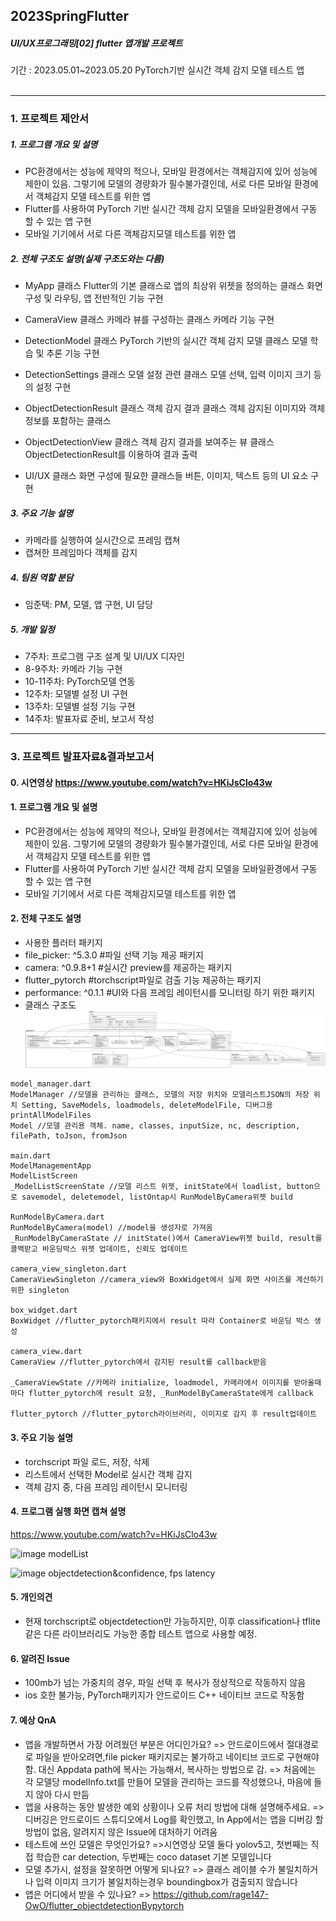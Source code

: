 ## 2023SpringFlutter 
##### UI/UX프로그래밍[02] flutter 앱개발 프로젝트
기간 : 2023.05.01~2023.05.20
PyTorch기반 실시간 객체 감지 모델 테스트 앱 
<br><br>


------------

### 1. 프로젝트 제안서

##### 1. 프로그램 개요 및 설명
- PC환경에서는 성능에 제약의 적으나, 모바일 환경에서는 객체감지에 있어 성능에 제한이 있음. 그렇기에 모델의 경량화가 필수불가결인데, 서로 다른 모바일 환경에서 객체감지 모델 테스트를 위한 앱
- Flutter를 사용하여 PyTorch 기반 실시간 객체 감지 모델을 모바일환경에서 구동 할 수 있는 앱 구현
- 모바일 기기에서 서로 다른 객체감지모델 테스트를 위한 앱

##### 2. 전체 구조도 설명(실제 구조도와는 다름)
- MyApp 클래스
 Flutter의 기본 클래스로 앱의 최상위 위젯을 정의하는 클래스
 화면 구성 및 라우팅, 앱 전반적인 기능 구현

-  CameraView 클래스
카메라 뷰를 구성하는 클래스
카메라 기능 구현

- DetectionModel 클래스
PyTorch 기반의 실시간 객체 감지 모델 클래스
모델 학습 및 추론 기능 구현

- DetectionSettings 클래스
모델 설정 관련 클래스
모델 선택, 입력 이미지 크기 등의 설정 구현

- ObjectDetectionResult 클래스
객체 감지 결과 클래스
객체 감지된 이미지와 객체 정보를 포함하는 클래스

- ObjectDetectionView 클래스
객체 감지 결과를 보여주는 뷰 클래스
ObjectDetectionResult를 이용하여 결과 출력

- UI/UX 클래스
화면 구성에 필요한 클래스들
버튼, 이미지, 텍스트 등의 UI 요소 구현


























##### 3. 주요 기능 설명
- 카메라를 실행하여 실시간으로 프레임 캡쳐
- 캡쳐한 프레임마다 객체를 감지

##### 4. 팀원 역할 분담
- 임준택: PM, 모델, 앱 구현, UI 담당

##### 5. 개발 일정
- 7주차: 프로그램 구조 설계 및 UI/UX 디자인
- 8-9주차: 카메라 기능 구현
- 10-11주차: PyTorch모델 연동
- 12주차: 모델별 설정 UI 구현
- 13주차: 모델별 설정 기능 구현
- 14주차: 발표자료 준비, 보고서 작성















------------
### 3. 프로젝트 발표자료&결과보고서
#### 0. 시연영상 https://www.youtube.com/watch?v=HKiJsClo43w
#### 1. 프로그램 개요 및 설명
- PC환경에서는 성능에 제약의 적으나, 모바일 환경에서는 객체감지에 있어 성능에 제한이 있음. 그렇기에 모델의 경량화가 필수불가결인데, 서로 다른 모바일 환경에서 객체감지 모델 테스트를 위한 앱
- Flutter를 사용하여 PyTorch 기반 실시간 객체 감지 모델을 모바일환경에서 구동 할 수 있는 앱 구현
- 모바일 기기에서 서로 다른 객체감지모델 테스트를 위한 앱

#### 2. 전체 구조도 설명
- 사용한 플러터 패키지
 - file_picker: ^5.3.0 #파일 선택 기능 제공 패키지
 - camera: ^0.9.8+1 #실시간 preview를 제공하는 패키지
 - flutter_pytorch #torchscript파일로 검출 기능 제공하는 패키지
  - performance: ^0.1.1 #UI와 다음 프레임 레이턴시를 모니터링 하기 위한 패키지
- 클래스 구조도
![](https://raw.githubusercontent.com/rage147-OwO/2023SpringFlutter/main/classUML.svg?token=GHSAT0AAAAAACBC3VJXMNE464BTIID7RS6EZDLTTFA)

```
model_manager.dart
ModelManager //모델을 관리하는 클래스, 모델의 저장 위치와 모델리스트JSON의 저장 위치 Setting, SaveModels, loadmodels, deleteModelFile, 디버그용 printAllModelFiles
Model //모델 관리용 객체. name, classes, inputSize, nc, description, filePath, toJson, fromJson

main.dart
ModelManagementApp
ModelListScreen 
_ModelListScreenState //모델 리스트 위젯, initState에서 loadlist, button으로 savemodel, deletemodel, listOntap시 RunModelByCamera위젯 build

RunModelByCamera.dart
RunModelByCamera(model) //model을 생성자로 가져옴
_RunModelByCameraState // initState()에서 CameraView위젯 build, result를 콜백받고 바운딩박스 위젯 업데이트, 신뢰도 업데이트

camera_view_singleton.dart
CameraViewSingleton //camera_view와 BoxWidget에서 실제 화면 사이즈를 계산하기 위한 singleton

box_widget.dart
BoxWidget //flutter_pytorch패키지에서 result 따라 Container로 바운딩 박스 생성

camera_view.dart
CameraView //flutter_pytorch에서 감지된 result를 callback받음

_CameraViewState //카메라 initialize, loadmodel, 카메라에서 이미지를 받아올때마다 flutter_pytorch에 result 요청, _RunModelByCameraState에게 callback

flutter_pytorch //flutter_pytorch라이브러리, 이미지로 감지 후 result업데이트

```

#### 3. 주요 기능 설명
- torchscript 파일 로드, 저장, 삭제
- 리스트에서 선택한 Model로 실시간 객체 감지
- 객체 감지 중, 다음 프레임 레이턴시 모니터링

#### 4. 프로그램 실행 화면 캡쳐 설명
https://www.youtube.com/watch?v=HKiJsClo43w

![image](https://github.com/rasbt/deeplearning-models/assets/96696114/9c0b6252-e75f-44bb-8fee-f142a1b9a6ad)
modelList

![image](https://github.com/rasbt/deeplearning-models/assets/96696114/4f99e285-8789-4888-91d2-1e4e00f37523)
objectdetection&confidence, fps latency

#### 5. 개인의견
- 현재 torchscript로 objectdetection만 가능하지만, 이후 classification나 tflite같은 다른 라이브러리도 가능한 종합 테스트 앱으로 사용할 예정.

#### 6. 알려진 Issue
- 100mb가 넘는 가중치의 경우, 파일 선택 후 복사가 정상적으로 작동하지 않음
- ios 호한 불가능, PyTorch패키지가 안드로이드 C++ 네이티브 코드로 작동함

#### 7. 예상 QnA
- 앱을 개발하면서 가장 어려웠던 부분은 어디인가요?
=> 안드로이드에서 절대경로로 파일을 받아오려면,file picker 패키지로는 불가하고 네이티브 코드로 구현해야 함. 대신 Appdata path에 복사는 가능해서, 복사하는 방법으로 감.
=> 처음에는 각 모델당 modelInfo.txt를 만들어 모델을 관리하는 코드를 작성했으나, 마음에 들지 않아 다시 만듬
- 앱을 사용하는 동안 발생한 예외 상황이나 오류 처리 방법에 대해 설명해주세요.
=> 디버깅은 안드로이드 스튜디오에서 Log를 확인했고, In App에서는 앱을 디버깅 할 방법이 없음, 알려지지 않은 Issue에 대처하기 어려움
- 테스트에 쓰인 모델은 무엇인가요?
=>시연영상 모델 둘다 yolov5고, 첫번째는 직접 학습한 car detection, 두번째는 coco dataset 기본 모델입니다
- 모델 추가시, 설정을 잘못하면 어떻게 되나요?
=> 클래스 레이블 수가 불일치하거나 입력 이미지 크기가 불일치하는경우 boundingbox가 검출되지 않습니다
- 앱은 어디에서 받을 수 있나요?
=> https://github.com/rage147-OwO/flutter_objectdetectionBypytorch
